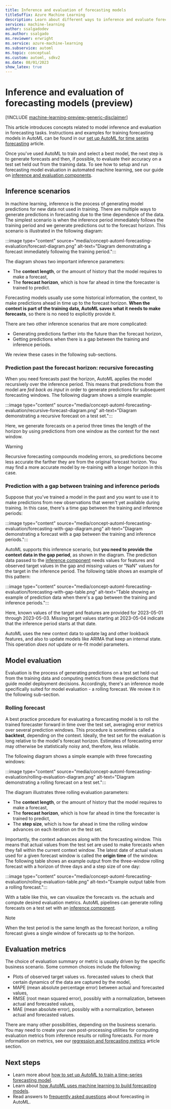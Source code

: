 ```yaml
---
title: Inference and evaluation of forecasting models
titleSuffix: Azure Machine Learning
description: Learn about different ways to inference and evaluate forecasting models
services: machine-learning
author: ssalgadodev
ms.author: ssalgado
ms.reviewer: erwright
ms.service: azure-machine-learning
ms.subservice: automl
ms.topic: conceptual
ms.custom: automl, sdkv2
ms.date: 08/01/2023
show_latex: true
---
```


# Inference and evaluation of forecasting models (preview)

[!INCLUDE [machine-learning-preview-generic-disclaimer](./includes/machine-learning-preview-generic-disclaimer.md)]

This article introduces concepts related to model inference and evaluation in forecasting tasks. Instructions and examples for training forecasting models in AutoML can be found in our [set up AutoML for time series forecasting](./how-to-auto-train-forecast.md) article.

Once you've used AutoML to train and select a best model, the next step is to generate forecasts and then, if possible, to evaluate their accuracy on a test set held out from the training data. To see how to setup and run forecasting model evaluation in automated machine learning, see our guide on [inference and evaluation components](how-to-auto-train-forecast.md#orchestrating-training-inference-and-evaluation-with-components-and-pipelines).

## Inference scenarios

In machine learning, inference is the process of generating model predictions for new data not used in training. There are multiple ways to generate predictions in forecasting due to the time dependence of the data. The simplest scenario is when the inference period immediately follows the training period and we generate predictions out to the forecast horizon. This scenario is illustrated in the following diagram:

:::image type="content" source="media/concept-automl-forecasting-evaluation/forecast-diagram.png" alt-text="Diagram demonstrating a forecast immediately following the training period.":::

The diagram shows two important inference parameters:

* The **context length**, or the amount of history that the model requires to make a forecast,
* The **forecast horizon**, which is how far ahead in time the forecaster is trained to predict.

Forecasting models usually use some historical information, the context, to make predictions ahead in time up to the forecast horizon. **When the context is part of the training data, AutoML saves what it needs to make forecasts**, so there is no need to explicitly provide it.

There are two other inference scenarios that are more complicated: 

* Generating predictions farther into the future than the forecast horizon,
* Getting predictions when there is a gap between the training and inference periods.

We review these cases in the following sub-sections.    

### Prediction past the forecast horizon: recursive forecasting

When you need forecasts past the horizon, AutoML applies the model recursively over the inference period. This means that predictions from the model are _fed back as input_ in order to generate predictions for subsequent forecasting windows. The following diagram shows a simple example:

:::image type="content" source="media/concept-automl-forecasting-evaluation/recursive-forecast-diagram.png" alt-text="Diagram demonstrating a recursive forecast on a test set.":::

Here, we generate forecasts on a period three times the length of the horizon by using predictions from one window as the context for the next window.

> [!WARNING]
> Recursive forecasting compounds modeling errors, so predictions become less accurate the farther they are from the original forecast horizon. You may find a more accurate model by re-training with a longer horizon in this case.

### Prediction with a gap between training and inference periods

Suppose that you've trained a model in the past and you want to use it to make predictions from new observations that weren't yet available during training. In this case, there's a time gap between the training and inference periods:    

:::image type="content" source="media/concept-automl-forecasting-evaluation/forecasting-with-gap-diagram.png" alt-text="Diagram demonstrating a forecast with a gap between the training and inference periods.":::

AutoML supports this inference scenario, but **you need to provide the context data in the gap period**, as shown in the diagram. The prediction data passed to the [inference component](how-to-auto-train-forecast.md#orchestrating-training-inference-and-evaluation-with-components-and-pipelines) needs values for features and observed target values in the gap and missing values or "NaN" values for the target in the inference period. The following table shows an example of this pattern:  
 
:::image type="content" source="media/concept-automl-forecasting-evaluation/forecasting-with-gap-table.png" alt-text="Table showing an example of prediction data when there's a gap between the training and inference periods.":::

Here, known values of the target and features are provided for 2023-05-01 through 2023-05-03. Missing target values starting at 2023-05-04 indicate that the inference period starts at that date. 

AutoML uses the new context data to update lag and other lookback features, and also to update models like ARIMA that keep an internal state. This operation _does not_ update or re-fit model parameters.  
  
## Model evaluation

Evaluation is the process of generating predictions on a test set held-out from the training data and computing metrics from these predictions that guide model deployment decisions. Accordingly, there's an inference mode specifically suited for model evaluation - a rolling forecast. We review it in the following sub-section.     

### Rolling forecast

 A best practice procedure for evaluating a forecasting model is to roll the trained forecaster forward in time over the test set, averaging error metrics over several prediction windows. This procedure is sometimes called a **backtest**, depending on the context. Ideally, the test set for the evaluation is long relative to the model's forecast horizon. Estimates of forecasting error may otherwise be statistically noisy and, therefore, less reliable. 

The following diagram shows a simple example with three forecasting windows:

:::image type="content" source="media/concept-automl-forecasting-evaluation/rolling-evaluation-diagram.png" alt-text="Diagram demonstrating a rolling forecast on a test set.":::

The diagram illustrates three rolling evaluation parameters:

* The **context length**, or the amount of history that the model requires to make a forecast,
* The **forecast horizon**, which is how far ahead in time the forecaster is trained to predict,
* The **step size**, which is how far ahead in time the rolling window advances on each iteration on the test set.

Importantly, the context advances along with the forecasting window. This means that actual values from the test set are used to make forecasts when they fall within the current context window. The latest date of actual values used for a given forecast window is called the **origin time** of the window. The following table shows an example output from the three-window rolling forecast with a horizon of three days and a step size of one day:

:::image type="content" source="media/concept-automl-forecasting-evaluation/rolling-evaluation-table.png" alt-text="Example output table from a rolling forecast.":::

With a table like this, we can visualize the forecasts vs. the actuals and compute desired evaluation metrics. AutoML pipelines can generate rolling forecasts on a test set with an [inference component](how-to-auto-train-forecast.md#orchestrating-training-inference-and-evaluation-with-components-and-pipelines).

> [!NOTE]
> When the test period is the same length as the forecast horizon, a rolling forecast gives a single window of forecasts up to the horizon.

## Evaluation metrics

The choice of evaluation summary or metric is usually driven by the specific business scenario. Some common choices include the following:

* Plots of observed target values vs. forecasted values to check that certain dynamics of the data are captured by the model,
* MAPE (mean absolute percentage error) between actual and forecasted values,
* RMSE (root mean squared error), possibly with a normalization, between actual and forecasted values,
* MAE (mean absolute error), possibly with a normalization, between actual and forecasted values.

There are many other possibilities, depending on the business scenario. You may need to create your own post-processing utilities for computing evaluation metrics from inference results or rolling forecasts. For more information on metrics, see our [regression and forecasting metrics](how-to-understand-automated-ml.md#regressionforecasting-metrics) article section. 

## Next steps

* Learn more about [how to set up AutoML to train a time-series forecasting model](./how-to-auto-train-forecast.md).
* Learn about [how AutoML uses machine learning to build forecasting models](./concept-automl-forecasting-methods.md).
* Read answers to [frequently asked questions](./how-to-automl-forecasting-faq.md) about forecasting in AutoML.
